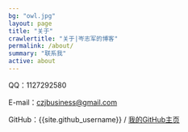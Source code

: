 ```yaml
---
bg: "owl.jpg"
layout: page
title: "关于"
crawlertitle: "关于|岑志军的博客"
permalink: /about/
summary: "联系我"
active: about
---
```

QQ：1127292580

E-mail：czjbusiness@gmail.com

GitHub：{{site.github_username}} / [我的GitHub主页](https://github.com/czj1127292580)



